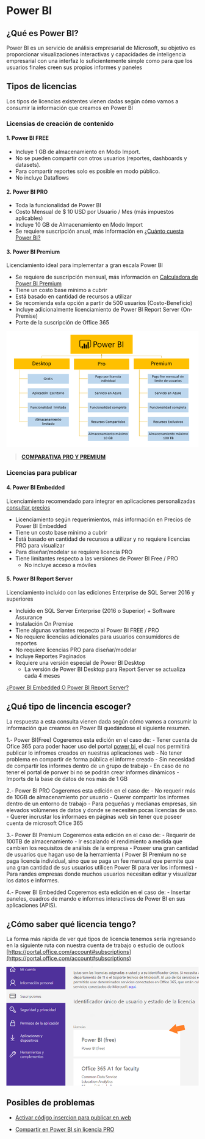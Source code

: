 # Power BI

## ¿Qué es Power BI?
Power BI es un servicio de análisis empresarial de Microsoft, su objetivo es proporcionar visualizaciones interactivas y capacidades de inteligencia empresarial con una interfaz lo suficientemente simple como para que los usuarios finales creen sus propios informes y paneles

## Tipos de licencias

Los tipos de licencias existentes vienen dadas según cómo vamos a consumir la información que creamos en Power BI

### Licensias de creación de contenido
#### 1. Power BI FREE
- Incluye 1 GB de almacenamiento en Modo Import.
- No se pueden compartir con otros usuarios (reportes, dashboards y datasets).
- Para compartir reportes solo es posible en modo público.
- No incluye Dataflows

#### 2. Power BI PRO
- Toda la funcionalidad de Power BI
- Costo Mensual de $ 10 USD por Usuario / Mes (más impuestos aplicables)
- Incluye 10 GB de Almacenamiento en Modo Import
- Se requiere suscripción anual, más información en [¿Cuánto cuesta Power BI?](https://powerbi.microsoft.com/es-es/pricing/)

#### 3. Power BI Premium
Licenciamiento ideal para implementar a gran escala Power BI

- Se requiere de suscripción mensual, más información en [Calculadora de Power BI Premium](https://powerbi.microsoft.com/es-es/calculator/)
- Tiene un costo base mínimo a cubrir
- Está basado en cantidad de recursos a utilizar
- Se recomienda esta opción a partir de 500 usuarios (Costo-Beneficio)
- Incluye adicionalmente licenciamiento de Power BI Report Server (On-Premise)
- Parte de la suscripción de Office 365

![Tabla_diferencias_licencia](https://github.com/alejandroasc96/Power-BI/blob/master/images/Power-BI-Licencias.png?raw=true)

> [**COMPARATIVA PRO Y PREMIUM**](https://powerbi.microsoft.com/es-es/pricing/#powerbi-comparison-table)

### Licencias para publicar

#### 4. Power BI Embedded
Licenciamiento recomendado para integrar en aplicaciones personalizadas [consultar precios](https://azure.microsoft.com/es-es/pricing/details/power-bi-embedded/)

- Licenciamiento según requerimientos, más información en Precios de Power BI Embedded
- Tiene un costo base mínimo a cubrir
- Está basado en cantidad de recursos a utilizar y no requiere licencias PRO para visualizar
- Para diseñar/modelar se requiere licencia PRO
- Tiene limitantes respecto a las versiones de Power BI Free / PRO
    - No incluye acceso a móviles

#### 5. Power BI Report Server
Licenciamiento incluido con las ediciones Enterprise de SQL Server 2016 y superiores

- Incluido en SQL Server Enterprise (2016 o Superior) + Software Assurance
- Instalación On Premise
- Tiene algunas variantes respecto al Power BI FREE / PRO
- No requiere licencias adicionales para usuarios consumidores de reportes
- No requiere licencias PRO para diseñar/modelar
- Incluye Reportes Paginados
- Requiere una versión especial de Power BI Desktop
    - La versión de Power BI Desktop para Report Server se actualiza cada 4 meses

[¿Power BI Embedded O Power BI Report Server?]()


## ¿Qué tipo de lincencia escoger?

La respuesta a esta consulta vienen dada según cómo vamos a consumir la información que creamos en Power BI quedándose el siguiente resumen.

1.- Power BI(Free)
Cogeremos esta edición en el caso de:
    - Tener cuenta de Ofice 365 para poder hacer uso del portal [power bi](https://powerbi.microsoft.com/es-es/), el cual nos permitirá publicar lo infromes creados en nuestras aplicaciones web
    - No tener problema en compartir de forma pública el informe creado
    - Sin necesidad de compartir los informes dentro de un grupo de trabajo
    - En caso de no tener el portal de porwer bi no se podrán crear informes dinámicos
    - Imports de la base de datos de nos más de 1 GB

2.- Power BI PRO
Cogeremos esta edición en el caso de:
    - No requerir más de 10GB de almacenamiento por usuario
    - Querer compartir los informes dentro de un entorno de trabajo
    - Para pequeñas y medianas empresas, sin elevados volúmenes de datos y donde se necesiten pocas licencias de uso.
    - Querer incrustar los informaes en páginas web sin tener que poseer cuenta de microsoft Ofice 365

3.- Power BI Premium
Cogeremos esta edición en el caso de:
    - Requerir de 100TB de almacenamiento
    - Ir escalando el rendimiento a medida que cambien los requisitos de análisis de la empresa
    - Poseer una gran cantidad de usuarios que hagan uso de la herramienta ( Power BI Premium no se paga licencia individual, sino que se paga un fee mensual que permite que una gran cantidad de sus usuarios utilicen Power BI para ver los informes)
    - Para randes empresas donde muchos usuarios necesitan editar y visualizar los datos e informes.

4.- Power BI Embedded
Cogeremos esta edición en el caso de:
    -  Insertar paneles, cuadros de mando e informes interactivos de Power BI en sus aplicaciones (APIS).


## ¿Cómo saber qué licencia tengo?
La forma más rápida de ver qué tipos de licencia tenemos sería ingresando en la siguiente ruta con nuestra cuenta de trabajo o estudio de outlook [https://portal.office.com/account#subscriptions](https://portal.office.com/account#subscriptions)

![foto_tipo_licencia](https://github.com/alejandroasc96/Power-BI/blob/master/images/resumen_tipo_licencia.png?raw=true)


## Posibles de problemas

- [Activar código insercion para publicar en web](https://github.com/alejandroasc96/Power-BI/blob/master/codigoInsercion.md)

- [Compartir en Power BI sin licencia PRO]()
